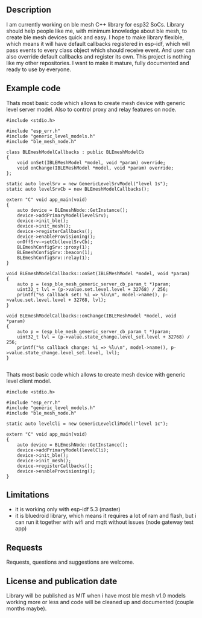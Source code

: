 ## Description

I am currently working on ble mesh C++ library for esp32 SoCs.
Library should help people like me, with minimum knowledge about ble mesh, to create ble mesh devices quick and easy.
I hope to make library flexible, which means it will have default callbacks registered in esp-idf, which will pass events to every class object which should receive event. And user can also override default callbacks and register its own.
This project is nothing like my other repositories. I want to make it mature, fully documented and ready to use by everyone.


## Example code
Thats most basic code which allows to create mesh device with generic level server model. Also to control proxy and relay features on node.
```
#include <stdio.h>

#include "esp_err.h"
#include "generic_level_models.h"
#include "ble_mesh_node.h"

class BLEmeshModelCallbacks : public BLEmeshModelCb
{
    void onSet(IBLEMeshModel *model, void *param) override;
    void onChange(IBLEMeshModel *model, void *param) override;
};

static auto levelSrv = new GenericLevelSrvModel("level 1s");
static auto levelSrvCb = new BLEmeshModelCallbacks();

extern "C" void app_main(void)
{
    auto device = BLEmeshNode::GetInstance();
    device->addPrimaryModel(levelSrv);
    device->init_ble();
    device->init_mesh();
    device->registerCallbacks();
    device->enableProvisioning();
    onOffSrv->setCb(levelSrvCb);
    BLEmeshConfigSrv::proxy(1);
    BLEmeshConfigSrv::beacon(1);
    BLEmeshConfigSrv::relay(1);
}

void BLEmeshModelCallbacks::onSet(IBLEMeshModel *model, void *param)
{
    auto p = (esp_ble_mesh_generic_server_cb_param_t *)param;
    uint32_t lvl = (p->value.set.level.level + 32768) / 256;
    printf("%s callback set: %i => %lu\n", model->name(), p->value.set.level.level + 32768, lvl);
}

void BLEmeshModelCallbacks::onChange(IBLEMeshModel *model, void *param)
{
    auto p = (esp_ble_mesh_generic_server_cb_param_t *)param;
    uint32_t lvl = (p->value.state_change.level_set.level + 32768) / 256;
    printf("%s callback change: %i => %lu\n", model->name(), p->value.state_change.level_set.level, lvl);
}


```

Thats most basic code which allows to create mesh device with generic level client model.
```
#include <stdio.h>

#include "esp_err.h"
#include "generic_level_models.h"
#include "ble_mesh_node.h"

static auto levelCli = new GenericLevelCliModel("level 1c");

extern "C" void app_main(void)
{
    auto device = BLEmeshNode::GetInstance();
    device->addPrimaryModel(levelCli);
    device->init_ble();
    device->init_mesh();
    device->registerCallbacks();
    device->enableProvisioning();
}

```
## Limitations
- it is working only with esp-idf 5.3 (master)
- it is bluedroid library, which means it requires a lot of ram and flash, but i can run it together with wifi and mqtt without issues (node gateway test app)

## Requests
Requests, questions and suggestions are welcome.

## License and publication date
Library will be published as MIT when i have most ble mesh v1.0 models working more or less and code will be cleaned up and documented (couple months maybe).

